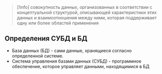 

>[!info]
>совокупность данных, организованных в соответствии с концептуальной структурой, описывающей характеристики этих данных и взаимоотношения между ними, которая поддерживает одну или более областей применения

## Определения СУБД и БД
- База данных (БД) - сами данные, хранящиеся согласно определенной системе.
- Система управления базами данных (СУБД) - программное обеспечение, которое управляет данными, находящимися в БД
